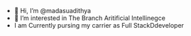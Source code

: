 - 👋 Hi, I’m @madasuadithya
- 👀 I’m interested in The Branch Aritificial Intellinegce
- I am Currently pursing my carrier as Full StackDdeveloper 

<!---
madasuadithya/madasuadithya is a ✨ special ✨ repository because its `README.md` (this file) appears on your GitHub profile.
You can click the Preview link to take a look at your changes.
--->
